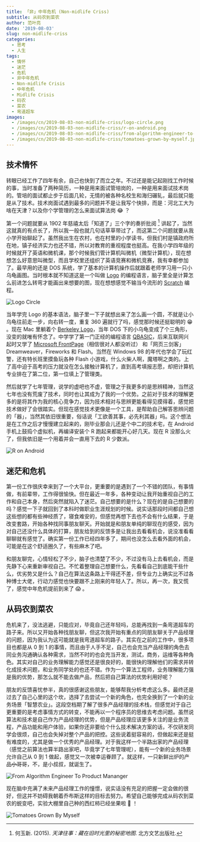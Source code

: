```yaml
---
title: 「非」中年危机 (Non-midlife Criss)
subtitle: 从码农到菜农
author: 范叶亮
date: '2019-08-03'
slug: non-midlife-criss
categories:
  - 思考
  - 人生
tags:
  - 情怀
  - 迷茫
  - 危机
  - 非中年危机
  - Non-midlife Crisis
  - 中年危机
  - Midlife Crisis
  - 码农
  - 菜农
  - 弯道超车
images:
  - /images/cn/2019-08-03-non-midlife-criss/logo-circle.png
  - /images/cn/2019-08-03-non-midlife-criss/r-on-android.png
  - /images/cn/2019-08-03-non-midlife-criss/from-algorithm-engineer-to-product-mananger.png
  - /images/cn/2019-08-03-non-midlife-criss/tomatoes-grown-by-myself.jpg
---
```


## 技术情怀

转眼已经工作了四年有余，自己也快到了而立之年。不过还是能记起刚找工作时候的事，当时准备了两种简历，一种是用来面试管培岗的，一种是用来面试技术岗的。管培的面试都止步于后面几轮，无情的被各种名校生和海归碾轧，最后就只能是从了技术。技术岗面试遇到最多的问题并不是让我写个快排，而是：河北工大为啥在天津？以及你个学管理的怎么来面试算法岗 :joy: ？

第一个问题就要从 1902 年慈禧太后「知道了」三个字的奏折批阅 [^heyuxin2015tianjin] 讲起了，当然这就真的有点长了，所以我一般也就几句话草草带过了，而这第二个问题就要从我小学开始聊起了。虽然我出生在农村，也在村里的小学读书，但我们村是镇政府所在地，镇子经济实力也还不错，所以对教育的重视程度也挺高。在我小学四年级的时候就开了英语和微机课，那个时候我们管计算机叫微机（微型计算机），现在想想怎么好意思叫微型，而且学校里还组织了英语竞赛和微机竞赛，我有幸都参加了。最早用的还是 DOS 系统，学了基本的计算机操作后就跟着老师学习用一只小乌龟画图。当时根本就不知道这是一个叫做 [Logo](https://zh.wikipedia.org/wiki/Logo_(程序语言)) 的编程语言，脑子里全是计算怎么前进怎么转弯才能画出来想要的图，现在想想感觉不输当今流形的 [Scratch](https://zh.wikipedia.org/zh/Scratch) 编程。

![Logo Circle](/images/cn/2019-08-03-non-midlife-criss/logo-circle.png)

当年学完 Logo 的基本语法，脑子里一下子就想出来了怎么画一个圆，不就是让小乌龟往前走一步，向右转一度，重复 360 遍就行了吗，感觉那时候还挺聪明的 :grin: 。现在 Mac 里躺着个 [Berkeley Logo](https://people.eecs.berkeley.edu/~bh/logo.html)，当年 DOS 下的小乌龟变成了个三角形，没变的就唯有怀念了。中学学了第一门正经的编程语言 [QBASIC](https://zh.wikipedia.org/zh-hans/QBASIC)，后来互联网兴起时又学了 [Microsoft FrontPage](https://zh.wikipedia.org/zh/Microsoft_FrontPage)（相信很对人都没听过） 和「网页三剑客」Dreamweaver，Fireworks 和 Flash。当然在 Windows 98 的年代也学会了玩红警，还有特长班里摸鱼玩各种 Flash 小游戏，什么火柴人啊，魔塔啊之类的。上了高中迫于高考的压力就没在怎么接触计算机了，直到高考填报志愿，却把计算机专业排在了第二位，第一位填上了管理类。

然后就学了七年管理，说学的虚吧也不虚，管理之于我更多的是思辨精神，当然这七年也没有荒废了技术，同时也让其成为了我的一个优势。之前对于技术的理解更多的是将其作为我的核心竞争力，因为技术相对与思辨更能看得见摸得着，感觉把技术做好了会很踏实。但现在感觉技术更像是一个工具，是帮助自己解答思辨问题的「器」，当然其依旧很重要，俗话说「工欲善其事，必先利其器」吗。这个想法是在工作之后才慢慢建立起来的，刚毕业那会儿还是个中二的技术宅，在 Android 手机上鼓捣个虚拟机，再编译安装个 R 跑起来都能开心好几天。现在 R 没那么火了，但我依旧是一个用着并会一直用下去的 R 少数派。

![R on Android](/images/cn/2019-08-03-non-midlife-criss/r-on-android.png)

## 迷茫和危机

第一份工作很庆幸来到了一个大平台，更重要的是遇到了一个不错的团队，有事情做，有前辈带，工作得很愉快。但在最近一年多，各种变动让我开始重视自己的工作和自己本身，然后突然就陷入了迷茫。自己想要的是什么？现在的是自己想要的吗？感觉一下子就回到了本科时做职业生涯规划的时候。说实话那段时间都自己想这些想的都有些神经质了，寝食难安的，但感觉再想下去也不会有什么结果，于是改变套路，开始各种找同事朋友聊天。开始就是和朋友单纯的聊现在的感受，因为对自己还没什么具体的打算，朋友给到的反馈多是让我出去看看机会，说没准看看聊聊就有感觉了。确实第一份工作已经四年多了，期间也没怎么去看外面的机会，可能是在这个舒适圈久了，有些麻木了吧。

和朋友聊完，心情轻松了不少，脑子也清楚了不少，不过没有马上去看机会，而是先静下心来重新审视自己。不忙着整理自己想要什么，先看看自己到底能干些什么，优劣势又是什么？自己在算法这条路上干得还不差，但专业力上确实比不过各种博士大佬，行动力感觉也快要跟不上刚来的年轻人了。所以，再一次，我又慌了，感觉中年危机提前到来了 :scream: 。

## 从码农到菜农

危机来了，没法逃避，只能应对，毕竟自己还年轻吗，总能再找到一条弯道超车的路子来。所以又开始各种找朋友聊，但这次我开始有重点的同朋友聊关于产品经理的问题，因为我认为这可能就是我弯道超车的路子。其实在之前的工作中，很多项目也都是从 0 到 1 的事情，而且由于人手不足，自己也会充当产品经理的角色去同业务沟通确认各种需求，当然不时的也会充当开发，测试，商务，运维等各种角色。其实对自己的业务理解能力感觉还是很良好的，能很快的理解他们的需求并转化成技术问题，和业务同学处的也还不错。作为一个算法工程师，业务理解能力强是我的优势，那怎么就不能去做产品，然后把自己算法的优势利用好呢？

朋友的反馈喜忧参半，真的很感谢这些朋友，能够帮我分析考虑这么多。最终还是过去了自己心里的这个坎，选择了去尝试一个新的角色，也完全换到了一个新的业务场景「智慧农业」。这段空档期了解了很多产品经理的技术栈，但感觉对于自己更重要的是考虑事情方式的转变，不能再以一个程序员的思维去考虑问题。虽然说算法和技术是自己作为产品经理的优势，但是产品经理应该更多关注的是业务流程，产品功能和用户体验，如果你还非要给个什么技术解决方案的话，不仅研发同学会很烦，自己也会失掉对整个产品的把控。这些说着挺容易的，但做起来还是挺有难度的，尤其是做一个优秀的产品经理。对于我这样一个半路出家的产品经理（感觉之前算法也算半路出家吧，毕竟学了七年管理呢），能有一个新的业务场景允许自己从 0 到 1 做起，感觉又一次被幸运眷顾了。就这样，一只新鲜出炉的产品~~小哥哥~~，不，是小叔叔，就诞生了。

![From Algorithm Engineer To Product Mananger](/images/cn/2019-08-03-non-midlife-criss/from-algorithm-engineer-to-product-mananger.png)

现在脑中充满了未来产品经理工作的憧憬，说实话没有充足的把握一定会做的很好，但这并不妨碍我朝着乔布斯这样的目标去努力。希望自己能够完成从码农到菜农的蜕变吧，实验大棚里自己种的西红柿已经坐果啦 :tomato: ！

![Tomatoes Grown By Myself](/images/cn/2019-08-03-non-midlife-criss/tomatoes-grown-by-myself.jpg)

[^heyuxin2015tianjin]: 何玉新. (2015). _天津往事：藏在旧时光里的秘密地图_. 北方文艺出版社.
